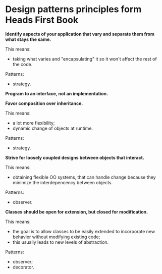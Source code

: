 # Design patterns principles form Heads First Book

**Identify aspects of your application that vary and separate them from what stays the same.**

This means:
* taking what varies and "encapsulating" it so it won't affect the rest of the code.

Patterns:
* strategy.

**Program to an interface, not an implementation.**

**Favor composition over inheritance.**

This means:
* a lot more flexibility;
* dynamic change of objects at runtime.

Patterns:
* strategy.

**Strive for loosely coupled designs between objects that interact.**

This means:
* obtaining flexible OO systems, that can handle change because they minimize the interdepencency between objects.

Patterns:
* observer.

**Classes should be open for extension, but closed for modification.**

This means:
* the goal is to allow classes to be easily extended to incorporate new behavior without modifying existing code;
* this usually leads to new levels of abstraction.

Patterns:
* observer;
* decorator.
